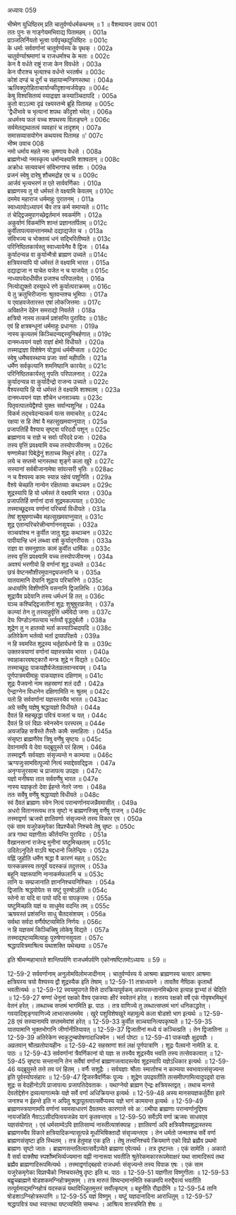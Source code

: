 अध्यायः 059

भीष्मेण युधिष्ठिरम् प्रति चातुर्वर्ण्यधर्मकथनम् ॥ 1 ॥
वैशम्पायन उवाच 	001  
ततः पुनः स गाङ्गेयमभिवाद्य पितामहम् ।	001a  
प्राञ्जलिर्नियतो भूत्वा पर्यपृच्छद्युधिष्ठिरः ॥	001c  
के धर्माः सर्ववर्णानां चातुर्वर्ण्यस्य के पृथक् ।	002a  
चातुर्वर्ण्याश्रमाणां च राजधर्माश्च के मताः ॥	002c  
केन वै वर्धते राष्ट्रं राजा केन विवर्धते ।	003a  
केन पौराश्च भृत्याश्च वर्धन्ते भरतर्षभ ॥	003c  
कोशं दण्डं च दुर्गं च सहायान्मन्त्रिणस्तथा ।	004a  
ऋत्विक्पुरोहिताचार्यान्कीदृशान्वर्जयेन्नृपः ॥	004c  
केषु विश्वसितव्यं स्याद्राज्ञा कस्याञ्चिदापदि ।	005a  
कुतो वाऽऽत्मा दृढं रक्ष्यस्तन्मे ब्रूहि पितामह ॥	005c  
\'द्वैधीभावे च भृत्यानां शपथः कीदृशो भवेत् ।	006a  
अधर्मस्य फलं यच्च शपथस्य विलङ्घने ॥	006c  
सर्वमेतद्यथातत्वं व्यवहारं च तादृशम् ।	007a  
समासव्यासयोगेन कथयस्व पितामह ॥\'	007c  
भीष्म उवाच 	008  
नमो धर्माय महते नमः कृष्णाय वेधसे ।	008a  
ब्राह्मणेभ्यो नमस्कृत्य धर्मान्वक्ष्यामि शाश्वतान् ॥	008c  
अक्रोधः सत्यवचनं संविभागश्च सर्वशः ।	009a  
प्रजनं स्वेषु दारेषु शौचमद्रोह एव च ॥	009c  
आर्जवं भृत्यभरणं त एते सार्ववर्णिकाः ।	010a  
ब्राह्मणस्य तु यो धर्मस्तं ते वक्ष्यामि केवलम् ॥	010c  
दममेव महाराज धर्ममाहुः पुरातनम् ।	011a  
स्वाध्यायोऽध्यापनं चैव तत्र कर्म समाप्यते ॥	011c  
तं चेद्द्विजमुपागच्छेद्वर्तमानं स्वकर्मणि ।	012a  
अकुर्वाणं विकर्माणि शान्तं प्रज्ञानतर्पितम् ॥	012c  
कुर्वीतापत्यसन्तानमथो दद्याद्यजेत च ।	013a  
संविभज्य च भोक्तव्यं धनं सद्भिरितीष्यते ॥	013c  
परिनिष्ठितकार्यस्तु स्वाध्यायेनैव वै द्विजः ।	014a  
कुर्यादन्यन्न वा कुर्यान्मैत्रो ब्राह्मण उच्यते ॥	014c  
क्षत्रियस्यापि यो धर्मस्तं ते वक्ष्यामि भारत ।	015a  
दद्याद्राजा न याचेत यजेत न च याजयेत् ॥	015c  
नाध्यापयेदधीयीत प्रजाश्च परिपालयेत् ।	016a  
नित्योद्युक्तो दस्युवधे रणे कुर्यात्पराक्रमम् ॥	016c  
ये तु क्रतुभिरीजानाः श्रुतवन्तश्च भूमिपाः ।	017a  
य एवाहवजेतारस्त एषां लोकजित्तमाः ॥	017c  
अविक्षतेन देहेन समराद्यो निवर्तते ।	018a  
क्षत्रियो नास्य तत्कर्म प्रशंसन्ति पुराविदः ॥	018c  
एवं हि क्षत्रबन्धूनां धर्ममाहुः प्रधानतः ।	019a  
नास्य कृत्यतमं किञ्चिदन्यद्दस्युनिबर्हणात् ॥	019c  
दानमध्ययनं यज्ञो राज्ञां क्षेमो विधीयते ।	020a  
तस्माद्राज्ञा विशेषेण योद्धव्यं धर्ममीप्सता ॥	020c  
स्वेषु धर्मेष्ववस्थाप्य प्रजाः सर्वा महीपतिः ।	021a  
धर्मेण सर्वकृत्यानि शमनिष्ठानि कारयेत् ॥	021c  
परिनिष्ठितकार्यस्तु नृपतिः परिपालनात् ।	022a  
कुर्यादन्यन्न वा कुर्यादैन्द्रो राजन्य उच्यते ॥	022c  
वैश्यस्यापि हि यो धर्मस्तं ते वक्ष्यामि शाश्वतम् ।	023a  
दानमध्ययनं यज्ञः शौचेन धनसञ्चयः ॥	023c  
पितृवत्पालयेद्वैश्यो युक्तः सर्वान्पशूनिह ।	024a  
विकर्म तद्भवेदन्यत्कर्म यत्स समाचरेत् ॥	024c  
रक्षया स हि तेषां वै महत्सुखमवाप्नुयात् ।	025a  
प्रजापतिर्हि वैश्याय सृष्ट्वा परिददौ पशून् ॥	025c  
ब्राह्मणाय च राज्ञे च सर्वाः परिददे प्रजाः ।	026a  
तस्य वृत्तिं प्रवक्ष्यामि यच्च तस्योपजीवनम् ॥	026c  
षण्णामेकां पिबेद्धेनुं शताच्च मिथुनं हरेत् ।	027a  
लये च सप्तमो भागस्तथा शृङ्गे कला खुरे ॥	027c  
सस्यानां सर्वबीजानामेषा सांवत्सरी भृतिः ॥	028ac  
न च वैश्यस्य कामः स्यान्न रक्षेयं पशूनिति ।	029a  
वैश्ये चेच्छति नान्येन रक्षितव्याः कथञ्चन ॥	029c  
शूद्रस्यापि हि यो धर्मस्तं ते वक्ष्यामि भारत ।	030a  
प्रजापतिर्हि वर्णानां दासं शूद्रमकल्पयत् ॥	030c  
तस्माच्छूद्रस्य वर्णानां परिचर्या विधीयते ।	031a  
तेषां शुश्रूषणाच्चैव महत्सुखमवाप्नुयात् ॥	031c  
शूद्र एतान्परिचरेत्त्रीन्वर्णाननसूयकः ।	032a  
सञ्चयांश्च न कुर्वीत जातु शूद्रः कथञ्चन ॥	032c  
पापीयान्हि धनं लब्ध्वा वशे कुर्याद्गरीयसः ।	033a  
राज्ञा वा समनुज्ञातः कामं कुर्वीत धार्मिकः ॥	033c  
तस्य वृत्तिं प्रवक्ष्यामि यच्च तस्योपजीवनम् ।	034a  
अवश्यं भरणीयो हि वर्णानां शूद्र उच्यते ॥	034c  
छत्रं वेष्टनमौशीरमुपानद्व्यजनानि च ।	035a  
यातयामानि देयानि शूद्राय परिचारिणे ॥	035c  
अधार्याणि विशीर्णानि वसनानि द्विजातिभिः ।	036a  
शूद्रायैव प्रदेयानि तस्य धर्मधनं हि तत् ॥	036c  
यञ्च कश्चिद्द्विजातीनां शूद्रः शुश्रूषुराव्रजेत् ।	037a  
कल्प्यां तेन तु तस्याहुर्वृत्तिं धर्मविदो जनाः ॥	037c  
देयः पिण्डोऽनपत्याय भर्तव्यौ वृद्धदुर्बलौ ।	038a  
शूद्रेण तु न हातव्यो भर्ता कस्याञ्चिदापदि ॥	038c  
अतिरेकेण भर्तव्यो भर्ता द्रव्यपरिक्षये ।	039a  
न हि स्वमस्ति शूद्रस्य भर्तृहार्यधनो हि सः ॥	039c  
उक्तस्त्रयाणां वर्णानां यज्ञस्त्रय्येव भारत ।	040a  
स्वाहाकारवषट्कारौ मन्त्रः शूद्रे न विद्यते ॥	040c  
तस्माच्छूद्रः पाकयज्ञैर्यजेताव्रतवान्स्वयम् ।	041a  
पूर्णपात्रमयीमाहुः पाकयज्ञस्य दक्षिणाम् ॥	041c  
शूद्रः पैजवनो नाम सहस्राणां शतं ददौ ।	042a  
ऐन्द्राग्नेन विधानेन दक्षिणामिति नः श्रुतम् ॥	042c  
यतो हि सर्ववर्णानां यज्ञस्तस्यैव भारत ॥	043ac  
अग्रे सर्वेषु यज्ञेषु श्रद्धायज्ञो विधीयते ।	044a  
दैवतं हि महच्छ्रद्धा पवित्रं यजतां च यत् ।	044c  
दैवतं हि परं विप्राः स्वेनस्वेन परस्परम् ॥	044e  
अयजन्निह सत्रैस्ते तैस्तैः कामैः समाहिताः ।	045a  
संसृष्टा ब्राह्मणैरेव त्रिषु वर्णेषु सृष्टयः ॥	045c  
देवानामपि ये देवा यद्ब्रूयुस्ते परं हितम् ।	046a  
तस्माद्वर्णैः सर्वयज्ञाः संसृज्यन्ते न काम्यया ॥	046c  
ऋग्यजुःसामवित्पूज्यो नित्यं स्याद्देववद्द्विजः ।	047a  
अनृग्यजुरसामा च प्राजापत्य उपद्रवः ।	047c  
यज्ञो मनीषया तात सर्ववर्णेषु भारत ॥	047e  
नास्य यज्ञकृतो देवा ईहन्ते नेतरे जनाः ।	048a  
ततः सर्वेषु वर्णेषु श्रद्धायज्ञो विधीयते ॥	048c  
स्वं दैवतं ब्राह्मणः स्वेन नित्यं परान्वर्णानयजन्नैवमासीत् ।	049a  
अधरो वितानस्त्वथ तत्र सृष्टो न ब्राह्मणस्त्रिषु वर्णेषु राजन् ॥	049c  
तस्माद्वर्णा ऋजवो ज्ञातिवर्णाः संसृज्यन्ते तस्य विकार एव ।	050a  
एकं साम यजुरेकमृगेका विप्रश्चैको निश्चये तेषु सृष्टः ॥	050c  
अत्र गाथा यज्ञगीताः कीर्तयन्ति पुराविदः ।	051a  
वैखानसानां राजेन्द्र मुनीनां यष्टुमिच्छताम् ॥	051c  
उदितेऽनुदिते वाऽपि श्रद्दधानो जितेन्द्रियः ।	052a  
वह्निं जुहोति धर्मेण श्रद्धा वै कारणं महत् ॥	052c  
यत्स्कन्नमस्य तत्पूर्वं यदस्कन्नं तदुत्तरम् ।	053a  
बहूनि यज्ञरूपाणि नानाकर्मफलानि च ॥	053c  
तानि यः सम्प्रजानाति ज्ञाननिश्चयनिश्चितः ।	054a  
द्विजातिः श्रद्धयोपेतः स यष्टुं पुरुषोऽर्हति ॥	054c  
स्तेनो वा यदि वा पापो यदि वा पापकृत्तमः ।	055a  
यष्टुमिच्छति यज्ञं यः साधुमेव वदन्ति तम् ॥	055c  
ऋषयस्तं प्रशंसन्ति साधु चैतदसंशयम् ।	056a  
सर्वथा सर्वदा वर्णैर्यष्टव्यमिति निर्णयः ॥	056c  
न हि यज्ञसमं किञ्चित्त्रिषु लोकेषु विद्यते ।	057a  
तस्माद्यष्टव्यमित्याहुः पुरुषेणानसूयता ।	057c  
श्रद्धापवित्रमाश्रित्य यथाशक्ति यथेच्छया ॥ 	057e  

इति श्रीमन्महाभारते शान्तिपर्वणि राजधर्मपर्वणि एकोनषष्टितमोऽध्यायः ॥ 59 ॥

12-59-2 सर्ववर्णानाम् अनुलोमविलोमजादीनाम् । चातुर्वर्ण्यस्य ये आश्रमाः ब्राह्मणस्य चत्वार आश्रमाः क्षत्रियस्य त्रयो वैश्यस्य द्वौ शूद्रस्यैक इति तेषाम् ॥ 12-59-11 तत्राध्ययने । तावतैव नैष्ठिकः कृतार्थो भवतीत्यर्थः ॥ 12-59-12 स्वयमुपागते वित्ते दारक्रियापूर्वकम् अपत्यसन्तानमिच्छेत्स इत्याह द्वाभ्यां तं चेदिति ॥ 12-59-27 षण्णां धेनूनां रक्षको वैश्य एकस्याः क्षीरं स्ववेतनं हरेत् । शतस्य रक्षको वर्षे एकं गोवृषभमिथुनं वेतनं हरेत् । लब्धाच्च सप्तमं भागमिति झ. पाठः । तत्र वाणिज्ये तु लब्धात्सप्तमं भागं धनिकाद्धरेत् । गवयादिशृङ्गवाणिज्ये लाभात्सप्तममेव । खुरे पशुविशेषखुरे महामूल्ये कला षोडशो भाग इत्यर्थः ॥ 12-59-28 एवं सस्यानामपि सप्तममेवांशं हरेत् ॥ 12-59-33 कुर्वीत सञ्चयानित्यपकृष्यते ॥ 12-59-35 यातयामानि भुक्तभोगानि जीर्णानीतियावत् ॥ 12-59-37 द्विजातीनां मध्ये यं कञ्चित्प्रति । तेन द्विजातिना ॥ 12-59-39 अतिरेकेण स्वकुटुम्बपोषणादाधिक्येन । भर्ता पोष्टा ॥ 12-59-41 पाकयज्ञैः क्षुद्रयज्ञैः । अव्रतवान् श्रौतव्रतोपायहीनः ॥ 12-59-42 सहस्राणां शतं लक्षं पूर्णपात्राणि । शूद्रः पैलवनो नामेति ड. द. पाठः ॥ 12-59-43 सर्ववर्णानां त्रैवर्णिकानां यो यज्ञः स तस्यैव शूद्रस्यैव भवति तस्य तत्सेवकत्वात् ॥ 12-59-45 सृष्टयः सन्तानानि तेन सर्वेषां वर्णानां ब्राह्मणजत्वादस्त्येव शूद्रस्यापि यज्ञेऽधिकार इत्यर्थः ॥ 12-59-46 यद्ब्रूयुस्ते तत्ते तव परं हितम् । वर्णैः सशूद्रैः । सर्वयज्ञाः श्रौताः स्मार्ताश्च न काम्यया स्वभावात्संसृज्यन्त इति पूर्वस्योपसंहारः ॥ 12-59-47 द्विजस्त्रैवर्णिकः पूज्यः । शूद्रेण उपद्रवतीति तत्समीपगामित्वादुपद्रवो दासः शूद्रः स वेदहीनोऽपि प्राजापत्यः प्रजापतिदेवताकः । यथाग्नेयो ब्राह्मण ऐन्द्रः क्षत्रियस्तद्वत् । तथाच मानसे देवतोद्देशेन द्रव्यत्यागात्मके यज्ञे सर्वे वर्णा अधिक्रियन्त इत्यर्थः ॥ 12-59-48 अस्य मानसयज्ञकर्तुर्देवा इतरे जनाश्च न ईहन्ते इति न अपितु श्रद्धापूतत्वात्सर्वेप्यस्य यज्ञे भागं कामयन्त इत्यर्थः ॥ 12-59-49 ब्राह्मणस्त्रयाणामपि वर्णानां स्वमसाधारणं दैवतमतः कारणात्ते स्वे अात्मीया ब्राह्मणाः परान्वर्णानुद्दिश्य नायजन्निति नैवाऽऽसीदपित्वयजन्नेव यागं कृतवन्तएव ॥ 12-59-50 सर्वेऽपि वर्णा ऋजवः साधवएव यज्ञसंयोगात् । एवं धर्मसाम्येऽपि ज्ञातिसाम्यं नास्तीत्याशंक्याह । ज्ञातिवर्णा अपि क्षत्रियवैश्यशूद्रास्तस्य ब्राह्मणस्यैव विकारे क्षत्रियादिकन्यासूत्पन्ने मूर्धाभिषिक्तादौ संसृज्यन्तएव । तेन धर्मतो जन्मतश्च सर्वे वर्णा ब्राह्मणसंसृष्टा इति स्थितम् । तत्र हेतुमाह एक इति । तेषु तत्त्वनिश्चये क्रियमाणे एको विप्रो ब्रह्मैव प्रथमो ब्राह्मणः सृष्टो जातः । ब्राह्मणसन्ततित्वात्सर्वेऽप्येते ब्राह्मणा एवेत्यर्थः । तत्र दृष्टान्तः । एकं सामेति । अकारो वै सर्वा वाक्सैषा स्पर्शोष्मभिर्व्यज्यमाना वह्नी नानारूपा भवतीति श्रुतेरेकमकाररूपमेवाक्षरं यथा सामादिरूपं तथा ब्रह्मैव ब्राह्मणादिरूपमित्यर्थः । तस्माद्वर्णाद्बहवो राजधर्माः संसृज्यन्ते तस्य विपाक एषः । एकं साम यजुरेकमृगेका विप्रश्चैको निश्चयस्तेषु दृष्टः इति थ. पाठः ॥ 12-59-51 यज्ञगीता विष्णुगीताः ॥ 12-59-53 बह्वृचब्राह्मणे षोडशकमग्निहोत्रमुक्तम् । तत्र मारुतं विष्यन्दमानमिति स्कन्नमपि मरुद्दैवत्यं भवतीति तत्पूर्वमाद्यमग्निहोत्रं यदस्कन्नं यथाविधिहुतमुत्तरं सर्वोत्कृष्टम् ॥ बहूनीति रौद्रादीनि ॥ 12-59-54 तानि षोडशाऽग्निहोत्ररूपाणि ॥ 12-59-55 यज्ञं विष्णुम् । यष्टुं यज्ञदानादिना आराधितुम् ॥ 12-59-57 श्रद्धापवित्रं यथा स्यात्तथा यष्टव्यमिति सम्बन्धः । आश्रित्य शास्त्रमिति शेषः ॥
